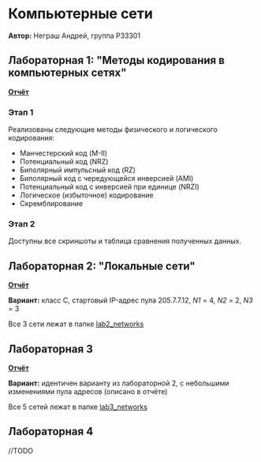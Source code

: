 # Компьютерные сети
**Автор:** Неграш Андрей, группа P33301

## Лабораторная 1: "Методы кодирования в компьютерных сетях"
[**Отчёт**](https://github.com/ANegrash/Computer_networks/blob/main/lab1.docx)

### Этап 1
Реализованы следующие методы физического и логического кодирования:
- Манчестерский код (M-II)
- Потенциальный код (NRZ)
- Биполярный импульсный код (RZ)
- Биполярный код с чередующейся инверсией (AMI)
- Потенциальный код с инверсией при единице (NRZI)
- Логическое (избыточное) кодирование
- Скремблирование

### Этап 2
Доступны все скриншоты и таблица сравнения полученных данных.

## Лабораторная 2: "Локальные сети"
[**Отчёт**](https://github.com/ANegrash/Computer_networks/blob/main/lab2.docx)

**Вариант:** класс C, стартовый IP-адрес пула 205.7.7.12, *N1* = 4, *N2* = 2, *N3* = 3

Все 3 сети лежат в папке [lab2_networks](https://github.com/ANegrash/Computer_networks/tree/main/lab2_networks)

## Лабораторная 3
[**Отчёт**](https://github.com/ANegrash/Computer_networks/blob/main/lab3.docx)

**Вариант:** идентичен варианту из лабораторной 2, с небольшими изменениями пула адресов (описано в отчёте)

Все 5 сетей лежат в папке [lab3_networks](https://github.com/ANegrash/Computer_networks/tree/main/lab3_networks)

## Лабораторная 4
//TODO
